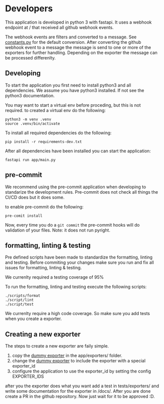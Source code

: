 # Developers

This application is developed in python 3 with fastapi. It uses a webhook endpoint at / that received all github webhook events.

The webhook events are filters and converted to a message. See [constants.py](../blob/main/app/contants.py) for the default conversion. After converting the github webhook event to a message the message is send to one or more of the exporters for further handling. Depending on the exporter the message can be processed differenlty.

## Developing

To start the application you first need to install python3 and all dependencies. We assume you have python3 installed. If not see the python3 documentation.

You may want to start a virtual env before proceding, but this is not required. to created a virtual env do the following:

```shell
python3 -m venv .venv
source .venv/bin/activate
```

To install all required dependencies do the following:

```shell
pip install -r requirements-dev.txt
```

After all dependencies have been installed you can start the application:

```shell
fastapi run app/main.py
```

## pre-commit

We recommend using the pre-commit application when developing to standarize the development rules. Pre-commit does not check all things the CI/CD does but it does some.

to enable pre-commit do the following:

```shell
pre-comit install
```

Now, every time you do a `git commit` the pre-commit hooks will do validation of your files. Note: it does not run pyright.

## formatting, linting & testing

Pre defined scripts have been made to standardize the formatting, linting and testing. Before commiting your changes make sure you run and fix all issues for formatting, linting & testing.

We currenlty required a testing coverage of 95%

To run the formatting, linting and testing execute the following scripts:

```shell
./scripts/format
./script/lint
./script/test
```

We  currenlty require a high code coverage. So make sure you add tests when you create a exporter.

## Creating a new exporter

The steps to create a new exporter are faily simple.

1. copy the [dummy exporter](../blob/main/app/exporters/dummy.py) in the app/exporters/ folder.
2. change the [dummy exporter](../blob/main/app/exporters/factory.py) to include the exporter with a special exporter_id
3. configure the application to use the exporter_id by setting the config EXPORTER_IDS

after you the exporter does what you want add a test in tests/exporters/ and write some documentation for the exporter in /docs/. After you are done create a PR in the github repository. Now just wait for it to be approved :D.
